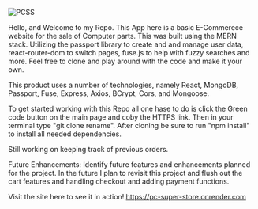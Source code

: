 
![PCSS](https://user-images.githubusercontent.com/11483146/223908161-cf7b6c24-8de5-4be7-b006-622399c1a3d5.png)

Hello, and Welcome to my Repo.  This App here is a basic E-Commerece website for the sale of Computer parts.  This was built using the MERN stack.
Utilizing the passport library to create and and manage user data, react-router-dom to switch pages, fuse.js to help with fuzzy searches and more.
Feel free to clone and play around with the code and make it your own.

This product uses a number of technologies, namely React, MongoDB, Passport, Fuse, Express, Axios, BCrypt, Cors, and Mongoose.



To get started working with this Repo all one hase to do is click the Green code button on the main page and coby the HTTPS link.
Then in your terminal type "git clone <Repo Link> rename".  After cloning be sure to run "npm install" to  install all needed dependencies.

Still working on keeping track of previous orders.
  
Future Enhancements: Identify future features and enhancements planned for the project.
  In the future I plan to revisit this project and flush out the cart features and handling checkout and adding payment functions.
  
Visit the site here to see it in action!  https://pc-super-store.onrender.com
